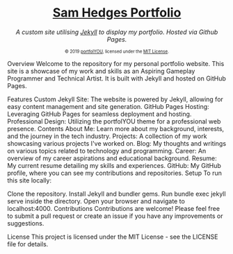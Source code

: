 <div align="center">
  <h1><a href="https://sam-hedges.github.io/">Sam Hedges Portfolio</a></h1>
  <i>A custom site utilising <a href="https://github.com/jekyll/jekyll">Jekyll</a> to display my portfolio.</i>
  <i>Hosted via Github Pages.</i>

  <sub><sup>© 2019 <a href="https://github.com/YoussefRaafatNasry/portfolYOU">portfolYOU</a>, licensed under the <a href="./LICENSE">MIT License</a>.</sup></sub>
</div>

Overview
Welcome to the repository for my personal portfolio website. This site is a showcase of my work and skills as an Aspiring Gameplay Programmer and Technical Artist. It is built with Jekyll and hosted on GitHub Pages.

Features
Custom Jekyll Site: The website is powered by Jekyll, allowing for easy content management and site generation.
GitHub Pages Hosting: Leveraging GitHub Pages for seamless deployment and hosting.
Professional Design: Utilizing the portfolYOU theme for a professional web presence.
Contents
About Me: Learn more about my background, interests, and the journey in the tech industry.
Projects: A collection of my work showcasing various projects I've worked on.
Blog: My thoughts and writings on various topics related to technology and programming.
Career: An overview of my career aspirations and educational background.
Resume: My current resume detailing my skills and experiences.
GitHub: My GitHub profile, where you can see my contributions and repositories.
Setup
To run this site locally:

Clone the repository.
Install Jekyll and bundler gems.
Run bundle exec jekyll serve inside the directory.
Open your browser and navigate to localhost:4000.
Contributions
Contributions are welcome! Please feel free to submit a pull request or create an issue if you have any improvements or suggestions.

License
This project is licensed under the MIT License - see the LICENSE file for details.
